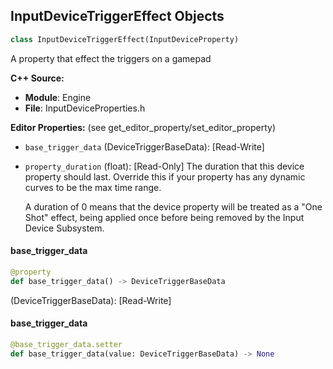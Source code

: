 ## InputDeviceTriggerEffect Objects

```python
class InputDeviceTriggerEffect(InputDeviceProperty)
```

A property that effect the triggers on a gamepad

**C++ Source:**

- **Module**: Engine
- **File**: InputDeviceProperties.h

**Editor Properties:** (see get_editor_property/set_editor_property)

- ``base_trigger_data`` (DeviceTriggerBaseData):  [Read-Write]
- ``property_duration`` (float):  [Read-Only] The duration that this device property should last. Override this if your property has any dynamic curves
  to be the max time range.

  A duration of 0 means that the device property will be treated as a "One Shot" effect, being applied once
  before being removed by the Input Device Subsystem.

<a id="unreal.InputDeviceTriggerEffect.base_trigger_data"></a>

#### base_trigger_data

```python
@property
def base_trigger_data() -> DeviceTriggerBaseData
```

(DeviceTriggerBaseData):  [Read-Write]

<a id="unreal.InputDeviceTriggerEffect.base_trigger_data"></a>

#### base_trigger_data

```python
@base_trigger_data.setter
def base_trigger_data(value: DeviceTriggerBaseData) -> None
```

<a id="unreal.InputDeviceTriggerFeedbackProperty"></a>